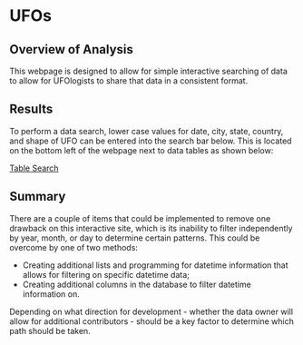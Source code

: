 # UFOs

## Overview of Analysis

This webpage is designed to allow for simple interactive searching of data to allow for UFOlogists to share that data in a consistent format.

## Results

To perform a data search, lower case values for date, city, state, country, and shape of UFO can be entered into the search bar below. This is located on the bottom left of the webpage next to data tables as shown below:

[Table Search](/images/filterbox.png)

## Summary

There are a couple of items that could be implemented to remove one drawback on this interactive site, which is its inability to filter independently by year, month, or day to determine certain patterns. This could be overcome by one of two methods: 

* Creating additional lists and programming for datetime information that allows for filtering on specific datetime data;
* Creating additional columns in the database to filter datetime information on.

Depending on what direction for development - whether the data owner will allow for additional contributors - should be a key factor to determine which path should be taken.
